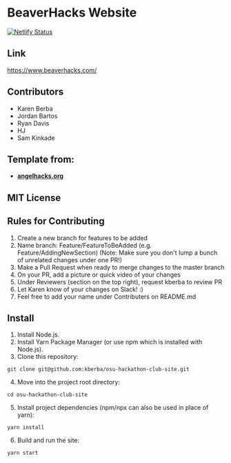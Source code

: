 # BeaverHacks Website

[![Netlify Status](https://api.netlify.com/api/v1/badges/52d478f8-9eec-4470-90b1-f01516bda74c/deploy-status)](https://app.netlify.com/sites/osu-hackathon-club/deploys)

## Link
https://www.beaverhacks.com/

## Contributors
* Karen Berba
* Jordan Bartos
* Ryan Davis
* HJ
* Sam Kinkade

## Template from: 
* [**angelhacks.org**](https://angelhacks.org)

## MIT License

## Rules for Contributing
1. Create a new branch for features to be added
2. Name branch: Feature/FeatureToBeAdded (e.g. Feature/AddingNewSection)
(Note: Make sure you don't lump a bunch of unrelated changes under one PR!)
3. Make a Pull Request when ready to merge changes to the master branch
4. On your PR, add a picture or quick video of your changes
5. Under Reviewers (section on the top right), request kberba to review PR
6. Let Karen know of your changes on Slack! :)
7. Feel free to add your name under Contributers on README.md

## Install 
1. Install Node.js.
2. Install Yarn Package Manager (or use npm which is installed with Node.js).
3. Clone this repository:
```
git clone git@github.com:kberba/osu-hackathon-club-site.git
```
4. Move into the project root directory:
```
cd osu-hackathon-club-site
```
5. Install project dependencies (npm/npx can also be used in place of yarn):
```
yarn install
```
6. Build and run the site:
```
yarn start
```

